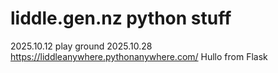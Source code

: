 # liddle.gen.nz python stuff

2025.10.12 play ground
2025.10.28 https://liddleanywhere.pythonanywhere.com/ Hullo from Flask